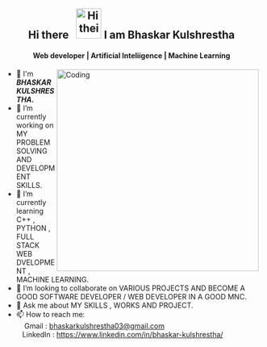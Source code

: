 <div align="center">
<h2>Hi there  &nbsp; <img src="https://c.tenor.com/z2xJqhCpneIAAAAS/wave-hand.gif" alt="Hi their" width="50" height="60"> I am Bhaskar Kulshrestha </h2>
<!--  <br> -->
   <h4 align="center">Web developer | Artificial Inteliigence | Machine Learning</h4>
  
</div>


<img align="right" alt="Coding" width="400" src="https://camo.githubusercontent.com/40165a147c3dcea0fa1db780bb533fc5f98546ccfb9d5d05ddb2f429277f5348/68747470733a2f2f616e616c7974696373696e6469616d61672e636f6d2f77702d636f6e74656e742f75706c6f6164732f323031382f31322f646576656c6f7065722d6472696262626c652e676966">


- 🌟 I'm <strong><i>BHASKAR KULSHRESTHA.</i></strong>
- 🔭 I’m currently working on MY PROBLEM SOLVING AND DEVELOPMENT SKILLS.
- 🌱 I’m currently learning C++ , PYTHON , FULL STACK WEB DVELOPMENT , MACHINE LEARNING. 
- 👯 I’m looking to collaborate on VARIOUS PROJECTS AND BECOME A GOOD SOFTWARE DEVELOPER / WEB DEVELOPER IN A GOOD MNC.
- 💬 Ask me about MY SKILLS , WORKS AND PROJECT. 
- 📫 How to reach me: <br>
            &nbsp; &nbsp; Gmail : bhaskarkulshrestha03@gmail.com <br>
            &nbsp; &nbsp;LinkedIn : https://www.linkedin.com/in/bhaskar-kulshrestha/


